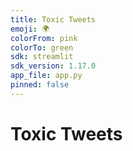 ```yaml
---
title: Toxic Tweets
emoji: 🌍
colorFrom: pink
colorTo: green
sdk: streamlit
sdk_version: 1.17.0
app_file: app.py
pinned: false
---
```


# Toxic Tweets
